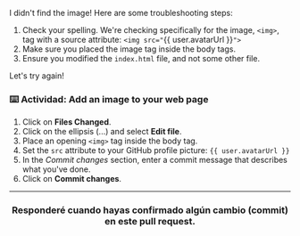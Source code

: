 I didn't find the image! Here are some troubleshooting steps:

1. Check your spelling. We're checking specifically for the image, `<img>`, tag with a source attribute: `<img src="`{{ user.avatarUrl }}`">`
3. Make sure you placed the image tag inside the body tags.
4. Ensure you modified the `index.html` file, and not some other file. 

Let's try again!

### :keyboard: Actividad: Add an image to your web page

1. Click on **Files Changed**.
1. Click on the ellipsis (...) and select **Edit file**.
1. Place an opening `<img>` tag inside the body tag.
1. Set the `src` attribute to your GitHub profile picture: ``{{ user.avatarUrl }}``
1. In the _Commit changes_ section, enter a commit message that describes what you've done.
1. Click on **Commit changes**.

<hr>
<h3 align="center">Responderé cuando hayas confirmado algún cambio (commit) en este pull request.</h3>